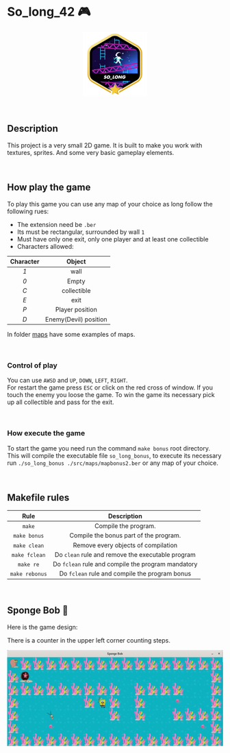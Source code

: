 # So_long_42 🎮

<p align="center">
<img src="./img/so_long.png">
</p>

<p align="center">
</p>

</br>

## Description  
 
This project is a very small 2D game. It is built to make you work with
textures, sprites. And some very basic gameplay elements.

</br>

## How play the game

To play this game you can use any map of your choice as long follow the following rues:

* The extension need be `.ber`
* Its must be rectangular, surrounded by wall `1`
* Must have only one exit, only one player and at least one collectible
* Characters allowed:

|  Character  |          Object          |
|:-----------:|:------------------------:|
|     *1*     | wall                     |
|     *0*     | Empty                    |
|     *C*     | collectible              |
|     *E*     | exit                     |
|     *P*     | Player position			 |
|     *D*     | Enemy(Devil)  position   |

In folder [maps](./src/maps/) have some examples of maps.

</br>

### Control of play

You can use `AWSD` and `UP`, `DOWN`, `LEFT`, `RIGHT`.  
For restart the game press `ESC` or click on the red cross of window.
If you touch the enemy you loose the game.
To win the game its necessary pick up all collectible and pass for the exit.

</br>

### How execute the game

To start the game you need run the command `make bonus` root directory.
This will compile the executable file `so_long_bonus`, to execute its necessary run `./so_long_bonus ./src/maps/mapbonus2.ber` or any map of your choice.

</br>


## Makefile rules

| Rule         |                 Description                             |
|:------------:|:-------------------------------------------------------:|
| `make`       | Compile the program.                                    |
| `make bonus` | Compile the bonus part of the program.                  |
| `make clean` | Remove every objects of compilation                     |
| `make fclean`| Do `clean` rule and remove the executable program       |
| `make re`    | Do `fclean` rule and compile the program mandatory      |
|`make rebonus`| Do `fclean` rule and compile the program bonus          |

</br>

## Sponge Bob 🧽

Here is the game design:

There is a counter in the upper left corner counting steps.

<center>
<img src="./img/Screenshot from 2023-08-24 09-41-36.png">
</center>
